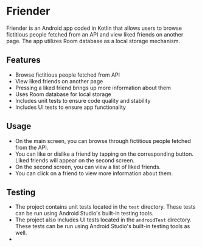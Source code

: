 # Friender

Friender is an Android app coded in Kotlin that allows users to browse fictitious people fetched from an API and view liked friends on another page. The app utilizes Room database as a local storage mechanism. 

## Features

- Browse fictitious people fetched from API
- View liked friends on another page
- Pressing a liked friend brings up more information about them
- Uses Room database for local storage
- Includes unit tests to ensure code quality and stability
- Includes UI tests to ensure app functionality

## Usage

- On the main screen, you can browse through fictitious people fetched from the API.
- You can like or dislike a friend by tapping on the corresponding button. Liked friends will appear on the second screen.
- On the second screen, you can view a list of liked friends.
- You can click on a friend to view more information about them.

## Testing

- The project contains unit tests located in the `test` directory. These tests can be run using Android Studio's built-in testing tools.
- The project also includes UI tests located in the `androidTest` directory. These tests can be run using Android Studio's built-in testing tools as well.
- 
